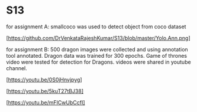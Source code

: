# S13

for assignment A:   smallcoco was used to detect object from coco dataset

[https://github.com/DrVenkataRajeshKumar/S13/blob/master/Yolo.Ann.png]


for assignment B:   500 dragon images were collected and using annotation tool annotated.  Dragon data was trained for 300 epochs.  Game of thrones video were tested for detection for Dragons. videos were shared in youtube channel. 

[https://youtu.be/0S0jHnvjpyg]

[https://youtu.be/5kuT27tBJ38]

[https://youtu.be/mFICwUbCcfI]

